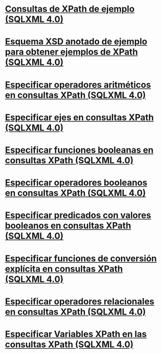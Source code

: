 # [Consultas de XPath de ejemplo (SQLXML 4.0)](sample-xpath-queries-sqlxml-4-0.md)

# [Esquema XSD anotado de ejemplo para obtener ejemplos de XPath (SQLXML 4.0)](sample-annotated-xsd-schema-for-xpath-examples-sqlxml-4-0.md)
# [Especificar operadores aritméticos en consultas XPath (SQLXML 4.0)](specifying-arithmetic-operators-in-xpath-queries-sqlxml-4-0.md)
# [Especificar ejes en consultas XPath (SQLXML 4.0)](specifying-axes-in-xpath-queries-sqlxml-4-0.md)
# [Especificar funciones booleanas en consultas XPath (SQLXML 4.0)](specifying-boolean-functions-in-xpath-queries-sqlxml-4-0.md)
# [Especificar operadores booleanos en consultas XPath (SQLXML 4.0)](specifying-boolean-operators-in-xpath-queries-sqlxml-4-0.md)
# [Especificar predicados con valores booleanos en consultas XPath (SQLXML 4.0)](specifying-boolean-valued-predicates-in-xpath-queries-sqlxml-4-0.md)
# [Especificar funciones de conversión explícita en consultas XPath (SQLXML 4.0)](specifying-explicit-conversion-functions-in-xpath-queries-sqlxml-4-0.md)
# [Especificar operadores relacionales en consultas XPath (SQLXML 4.0)](specifying-relational-operators-in-xpath-queries-sqlxml-4-0.md)
# [Especificar Variables XPath en las consultas XPath (SQLXML 4.0)](specifying-xpath-variables-in-xpath-queries-sqlxml-4-0.md)
